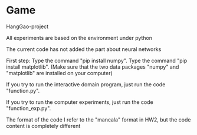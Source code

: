 # Game
HangGao-project

All experiments are based on the environment under python

The current code has not added the part about neural networks

First step: Type the command "pip install numpy". Type the command "pip install matplotlib". (Make sure that the two data packages "numpy" and "matplotlib" are installed on your computer)

If you try to run the interactive domain program, just run the code "function.py".

If you try to run the computer experiments, just run the code "function_exp.py".

The format of the code I refer to the "mancala" format in HW2, but the code content is completely different
